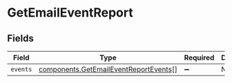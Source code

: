 # GetEmailEventReport


## Fields

| Field                                                                                          | Type                                                                                           | Required                                                                                       | Description                                                                                    |
| ---------------------------------------------------------------------------------------------- | ---------------------------------------------------------------------------------------------- | ---------------------------------------------------------------------------------------------- | ---------------------------------------------------------------------------------------------- |
| `events`                                                                                       | [components.GetEmailEventReportEvents](../../models/components/getemaileventreportevents.md)[] | :heavy_minus_sign:                                                                             | N/A                                                                                            |